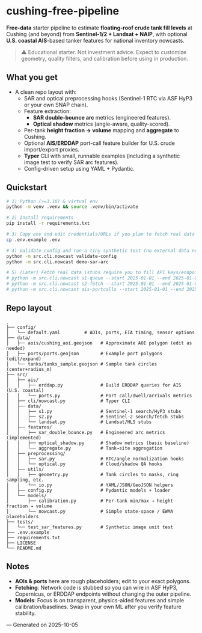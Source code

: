 # cushing-free-pipeline

**Free-data** starter pipeline to estimate **floating-roof crude tank fill levels** at Cushing (and beyond) from **Sentinel-1/2 + Landsat + NAIP**, with optional **U.S. coastal AIS**-based tanker features for national inventory nowcasts.

> ⚠️ Educational starter. Not investment advice. Expect to customize geometry, quality filters, and calibration before using in production.

## What you get

- A clean repo layout with:
  - SAR and optical preprocessing hooks (Sentinel-1 RTC via ASF HyP3 or your own SNAP chain).
  - Feature extraction:
    - **SAR double-bounce arc** metrics (engineered features).
    - **Optical shadow** metrics (angle-aware, quality-scored).
  - Per-tank **height fraction → volume** mapping and **aggregate** to Cushing.
  - Optional **AIS/ERDDAP** port-call feature builder for U.S. crude import/export proxies.
  - **Typer** CLI with small, runnable examples (including a synthetic image test to verify SAR arc features).
  - Config-driven setup using YAML + Pydantic.

## Quickstart

```bash
# 1) Python (>=3.10) & virtual env
python -m venv .venv && source .venv/bin/activate

# 2) Install requirements
pip install -r requirements.txt

# 3) Copy env and edit credentials/URLs if you plan to fetch real data
cp .env.example .env

# 4) Validate config and run a tiny synthetic test (no external data needed)
python -m src.cli.nowcast validate-config
python -m src.cli.nowcast demo-sar-arc

# 5) (Later) Fetch real data (stubs require you to fill API keys/endpoints):
# python -m src.cli.nowcast s1-queue --start 2025-01-01 --end 2025-01-08
# python -m src.cli.nowcast s2-fetch --start 2025-01-01 --end 2025-01-08
# python -m src.cli.nowcast ais-portcalls --start 2025-01-01 --end 2025-01-08
```

## Repo layout

```
.
├── config/
│   └── default.yaml         # AOIs, ports, EIA timing, sensor options
├── data/
│   ├── aois/cushing_aoi.geojson   # Approximate AOI polygon (edit as needed)
│   ├── ports/ports.geojson        # Example port polygons (edit/expand)
│   └── tanks/tanks_sample.geojson # Sample tank circles (center+radius_m)
├── src/
│   ├── ais/
│   │   ├── erddap.py              # Build ERDDAP queries for AIS (U.S. coastal)
│   │   └── ports.py               # Port call/dwell/arrivals metrics
│   ├── cli/nowcast.py             # Typer CLI
│   ├── data/
│   │   ├── s1.py                  # Sentinel-1 search/HyP3 stubs
│   │   ├── s2.py                  # Sentinel-2 search/fetch stubs
│   │   └── landsat.py             # Landsat/HLS stubs
│   ├── features/
│   │   ├── sar_double_bounce.py   # Engineered arc metrics (implemented)
│   │   ├── optical_shadow.py      # Shadow metrics (basic baseline)
│   │   └── aggregate.py           # Tank→site aggregation
│   ├── preprocessing/
│   │   ├── sar.py                 # RTC/angle normalization hooks
│   │   └── optical.py             # Cloud/shadow QA hooks
│   ├── utils/
│   │   ├── geometry.py            # Tank circles to masks, ring sampling, etc.
│   │   └── io.py                  # YAML/JSON/GeoJSON helpers
│   ├── config.py                  # Pydantic models + loader
│   └── models/
│       ├── calibration.py         # Per-tank min/max → height fraction → volume
│       └── nowcast.py             # Simple state-space / EWMA placeholders
├── tests/
│   └── test_sar_features.py       # Synthetic image unit test
├── .env.example
├── requirements.txt
├── LICENSE
└── README.md
```

## Notes

- **AOIs & ports** here are rough placeholders; edit to your exact polygons.
- **Fetching**: Network code is stubbed so you can wire in ASF HyP3, Copernicus, or ERDDAP endpoints without changing the outer pipeline.
- **Models**: Focus is on transparent, physics-aided features and simple calibration/baselines. Swap in your own ML after you verify feature stability.

— Generated on 2025-10-05
